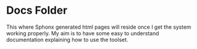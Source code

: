 <h1>Docs Folder</h1>
<p>This where Sphonx generated html pages will reside once I get the system working properly. My aim is to have some easy to understand documentation explaining how to use the toolset.</p>